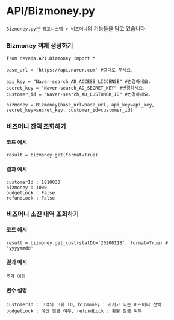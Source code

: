# API/Bizmoney.py

`Bizmoney.py`는 `광고시스템 > 비즈머니`의 기능들을 담고 있습니다.

### Bizmoney 객체 생성하기
	from nevada.API.Bizmoney import *
	
	base_url = 'https://api.naver.com' #그대로 두세요.
	    
	api_key = "Naver-search_AD_ACCESS_LICCENSE" #변경하세요.
	secret_key = "Naver-search_AD_SECRET_KEY" #변경하세요.
	customer_id = "Naver-search_AD_CUSTOMER_ID" #변경하세요.
	    
	bizmoney = Bizmoney(base_url=base_url, api_key=api_key, secret_key=secret_key, customer_id=customer_id)
    
### 비즈머니 잔액 조회하기
#### 코드 예시
	result = bizmoney.get(format=True)
	
#### 결과 예시
	customerId : 1810030
	bizmoney : 1000
	budgetLock : False
	refundLock : False
	
### 비즈머니 소진 내역 조회하기
#### 코드 예시
    result = bizmoney.get_cost(statDt='20200118', format=True) # 'yyyymmdd'
        
#### 결과 예시
	추가 예정

#### 변수 설명
    customerId : 고객의 고유 ID, bizmoney : 가지고 있는 비즈머니 잔액
    budgetLock : 예산 잠금 여부, refundLock : 환불 잠금 여부 
    